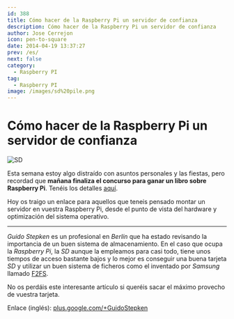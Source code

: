 ```yaml
---
id: 388
title: Cómo hacer de la Raspberry Pi un servidor de confianza
description: Cómo hacer de la Raspberry Pi un servidor de confianza
author: Jose Cerrejon
icon: pen-to-square
date: 2014-04-19 13:37:27
prev: /es/
next: false
category:
  - Raspberry PI
tag:
  - Raspberry PI
image: /images/sd%20pile.png
---
```


# Cómo hacer de la Raspberry Pi un servidor de confianza

![SD](/images/sd%20pile.png)

Esta semana estoy algo distraído con asuntos personales y las fiestas, pero recordad que **mañana finaliza el concurso para ganar un libro sobre Raspberry Pi**. Tenéis los detalles [aquí](/post.php?id=381).

Hoy os traigo un enlace para aquellos que teneis pensado montar un servidor en vuestra Raspberry Pi, desde el punto de vista del hardware y optimización del sistema operativo.

- - -
*Guido Stepken* es un profesional en *Berlín* que ha estado revisando la importancia de un buen sistema de almacenamiento. En el caso que ocupa la *Raspberry Pi*, la *SD* aunque la empleamos para casi todo, tiene unos tiempos de acceso bastante bajos y lo mejor es conseguir una buena tarjeta *SD* y utilizar un buen sistema de ficheros como el inventado por *Samsung* llamado [F2FS](http://es.wikipedia.org/wiki/F2FS).

No os perdáis este interesante artículo si queréis sacar el máximo provecho de vuestra tarjeta.

Enlace (inglés): [plus.google.com/+GuidoStepken](https://plus.google.com/+GuidoStepken/posts/cqwyBWn8T3D)